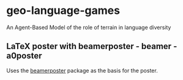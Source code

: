# geo-language-games
An Agent-Based Model of the role of terrain in language diversity

## LaTeX poster with beamerposter - beamer - a0poster   

Uses the [beamerposter](http://www.ctan.org/pkg/beamerposter) package as the basis for the poster.
